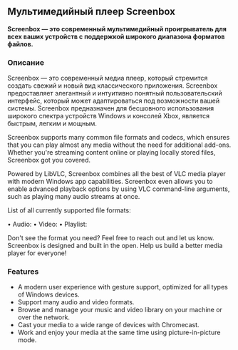 <!-- Markdown version of store listing for localization. -->
<!-- Feel free to adapt or modify key points if necessary. -->
## Мультимедийный плеер Screenbox

**Screenbox — это современный мультимедийный проигрыватель для всех ваших устройств с поддержкой широкого диапазона форматов файлов.**

### Описание

Screenbox — это современный медиа плеер, который стремится создать свежий и новый вид классического приложения. Screenbox предоставляет элегантный и интуитивно понятный пользовательский интерфейс, который может адаптироваться под возможности вашей системы. Screenbox предназначен для бесшовного использования широкого спектра устройств Windows и консолей Xbox, является быстрым, легким и мощным.

Screenbox supports many common file formats and codecs, which ensures that you can play almost any media without the need for additional add-ons. Whether you're streaming content online or playing locally stored files, Screenbox got you covered.

Powered by LibVLC, Screenbox combines all the best of VLC media player with modern Windows app capabilities. Screenbox even allows you to enable advanced playback options by using VLC command-line arguments, such as playing many audio streams at once.

List of all currently supported file formats:

• Audio:  <!-- List of supported audio formats. -->
• Video:  <!-- List of supported video formats. -->
• Playlist: <!-- List of supported playlist formats. -->

Don't see the format you need? Feel free to reach out and let us know. Screenbox is designed and built in the open. Help us build a better media player for everyone!

### Features

- A modern user experience with gesture support, optimized for all types of Windows devices.
- Support many audio and video formats.
- Browse and manage your music and video library on your machine or over the network.
- Cast your media to a wide range of devices with Chromecast.
- Work and enjoy your media at the same time using picture-in-picture mode.
